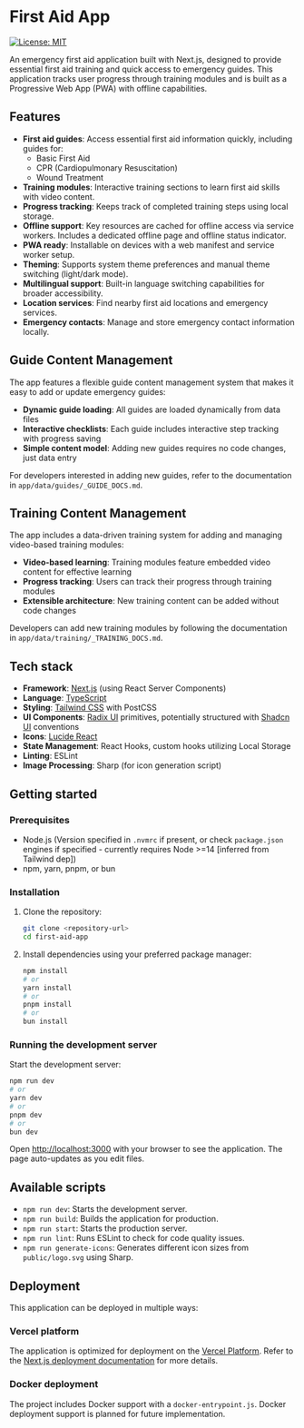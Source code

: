 # First Aid App

[![License: MIT](https://img.shields.io/badge/License-MIT-yellow.svg)](https://opensource.org/licenses/MIT) 

An emergency first aid application built with Next.js, designed to provide essential first aid training and quick access to emergency guides. This application tracks user progress through training modules and is built as a Progressive Web App (PWA) with offline capabilities.

## Features

* **First aid guides**: Access essential first aid information quickly, including guides for:
  * Basic First Aid
  * CPR (Cardiopulmonary Resuscitation)
  * Wound Treatment
* **Training modules**: Interactive training sections to learn first aid skills with video content.
* **Progress tracking**: Keeps track of completed training steps using local storage.
* **Offline support**: Key resources are cached for offline access via service workers. Includes a dedicated offline page and offline status indicator.
* **PWA ready**: Installable on devices with a web manifest and service worker setup.
* **Theming**: Supports system theme preferences and manual theme switching (light/dark mode).
* **Multilingual support**: Built-in language switching capabilities for broader accessibility.
* **Location services**: Find nearby first aid locations and emergency services.
* **Emergency contacts**: Manage and store emergency contact information locally.

## Guide Content Management

The app features a flexible guide content management system that makes it easy to add or update emergency guides:

* **Dynamic guide loading**: All guides are loaded dynamically from data files
* **Interactive checklists**: Each guide includes interactive step tracking with progress saving
* **Simple content model**: Adding new guides requires no code changes, just data entry

For developers interested in adding new guides, refer to the documentation in `app/data/guides/_GUIDE_DOCS.md`.

## Training Content Management

The app includes a data-driven training system for adding and managing video-based training modules:

* **Video-based learning**: Training modules feature embedded video content for effective learning
* **Progress tracking**: Users can track their progress through training modules
* **Extensible architecture**: New training content can be added without code changes

Developers can add new training modules by following the documentation in `app/data/training/_TRAINING_DOCS.md`.

## Tech stack

* **Framework**: [Next.js](https://nextjs.org/) (using React Server Components)
* **Language**: [TypeScript](https://www.typescriptlang.org/)
* **Styling**: [Tailwind CSS](https://tailwindcss.com/) with PostCSS
* **UI Components**: [Radix UI](https://www.radix-ui.com/) primitives, potentially structured with [Shadcn UI](https://ui.shadcn.com/) conventions
* **Icons**: [Lucide React](https://lucide.dev/)
* **State Management**: React Hooks, custom hooks utilizing Local Storage
* **Linting**: ESLint
* **Image Processing**: Sharp (for icon generation script)

## Getting started

### Prerequisites

* Node.js (Version specified in `.nvmrc` if present, or check `package.json` engines if specified - currently requires Node >=14 [inferred from Tailwind dep])
* npm, yarn, pnpm, or bun

### Installation

1.  Clone the repository:
    ```bash
    git clone <repository-url>
    cd first-aid-app
    ```
2.  Install dependencies using your preferred package manager:
    ```bash
    npm install
    # or
    yarn install
    # or
    pnpm install
    # or
    bun install
    ```

### Running the development server

Start the development server:

```bash
npm run dev
# or
yarn dev
# or
pnpm dev
# or
bun dev
```

Open [http://localhost:3000](http://localhost:3000) with your browser to see the application. The page auto-updates as you edit files.

## Available scripts

* `npm run dev`: Starts the development server.
* `npm run build`: Builds the application for production.
* `npm run start`: Starts the production server.
* `npm run lint`: Runs ESLint to check for code quality issues.
* `npm run generate-icons`: Generates different icon sizes from `public/logo.svg` using Sharp.

## Deployment

This application can be deployed in multiple ways:

### Vercel platform
The application is optimized for deployment on the [Vercel Platform](https://vercel.com/). Refer to the [Next.js deployment documentation](https://nextjs.org/docs/app/building-your-application/deploying) for more details.

### Docker deployment
The project includes Docker support with a `docker-entrypoint.js`. Docker deployment support is planned for future implementation.

